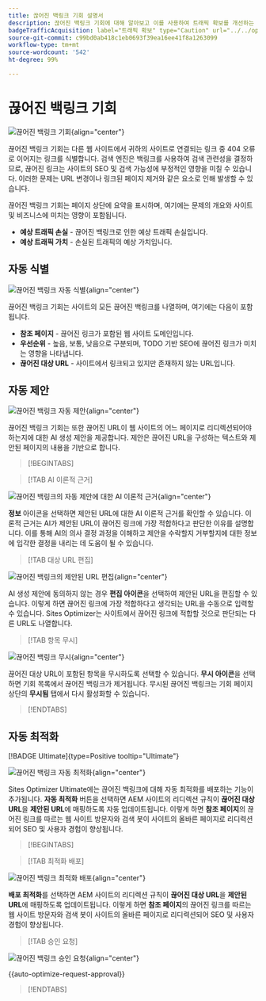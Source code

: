 ```yaml
---
title: 끊어진 백링크 기회 설명서
description: 끊어진 백링크 기회에 대해 알아보고 이를 사용하여 트래픽 확보를 개선하는 방법을 알아봅니다.
badgeTrafficAcquisition: label="트래픽 확보" type="Caution" url="../../opportunity-types/traffic-acquisition.md" tooltip="트래픽 확보"
source-git-commit: c99bd0ab418c1eb0693f39ea16ee41f8a1263099
workflow-type: tm+mt
source-wordcount: '542'
ht-degree: 99%

---
```



# 끊어진 백링크 기회

![끊어진 백링크 기회](./assets/broken-backlinks/hero.png){align="center"}

끊어진 백링크 기회는 다른 웹 사이트에서 귀하의 사이트로 연결되는 링크 중 404 오류로 이어지는 링크를 식별합니다. 검색 엔진은 백링크를 사용하여 검색 관련성을 결정하므로, 끊어진 링크는 사이트의 SEO 및 검색 가능성에 부정적인 영향을 미칠 수 있습니다. 이러한 문제는 URL 변경이나 링크된 페이지 제거와 같은 요소로 인해 발생할 수 있습니다.

끊어진 백링크 기회는 페이지 상단에 요약을 표시하며, 여기에는 문제의 개요와 사이트 및 비즈니스에 미치는 영향이 포함됩니다.

* **예상 트래픽 손실** - 끊어진 백링크로 인한 예상 트래픽 손실입니다.
* **예상 트래픽 가치** - 손실된 트래픽의 예상 가치입니다.

## 자동 식별

![끊어진 백링크 자동 식별](./assets/broken-backlinks/auto-identify.png){align="center"}

끊어진 백링크 기회는 사이트의 모든 끊어진 백링크를 나열하며, 여기에는 다음이 포함됩니다.

* **참조 페이지** - 끊어진 링크가 포함된 웹 사이트 도메인입니다.
* **우선순위** - 높음, 보통, 낮음으로 구분되며, TODO 기반 SEO에 끊어진 링크가 미치는 영향을 나타냅니다.
* **끊어진 대상 URL** - 사이트에서 링크되고 있지만 존재하지 않는 URL입니다.

## 자동 제안

![끊어진 백링크 자동 제안](./assets/broken-backlinks/auto-suggest.png){align="center"}

끊어진 백링크 기회는 또한 끊어진 URL이 웹 사이트의 어느 페이지로 리디렉션되어야 하는지에 대한 AI 생성 제안을 제공합니다. 제안은 끊어진 URL을 구성하는 텍스트와 제안된 페이지의 내용을 기반으로 합니다.


>[!BEGINTABS]

>[!TAB AI 이론적 근거]

![끊어진 백링크의 자동 제안에 대한 AI 이론적 근거](./assets/broken-backlinks/auto-suggest-ai-rationale.png){align="center"}

**정보** 아이콘을 선택하면 제안된 URL에 대한 AI 이론적 근거를 확인할 수 있습니다. 이론적 근거는 AI가 제안된 URL이 끊어진 링크에 가장 적합하다고 판단한 이유를 설명합니다. 이를 통해 AI의 의사 결정 과정을 이해하고 제안을 수락할지 거부할지에 대한 정보에 입각한 결정을 내리는 데 도움이 될 수 있습니다.

>[!TAB 대상 URL 편집]

![끊어진 백링크의 제안된 URL 편집](./assets/broken-backlinks/edit-target-url.png){align="center"}

AI 생성 제안에 동의하지 않는 경우 **편집 아이콘**&#x200B;을 선택하여 제안된 URL을 편집할 수 있습니다. 이렇게 하면 끊어진 링크에 가장 적합하다고 생각되는 URL을 수동으로 입력할 수 있습니다. Sites Optimizer는 사이트에서 끊어진 링크에 적합할 것으로 판단되는 다른 URL도 나열합니다.

>[!TAB 항목 무시]

![끊어진 백링크 무시](./assets/broken-backlinks/ignore.png){align="center"}

끊어진 대상 URL이 포함된 항목을 무시하도록 선택할 수 있습니다. **무시 아이콘**&#x200B;을 선택하면 기회 목록에서 끊어진 백링크가 제거됩니다. 무시된 끊어진 백링크는 기회 페이지 상단의 **무시됨** 탭에서 다시 활성화할 수 있습니다.

>[!ENDTABS]

## 자동 최적화

[!BADGE Ultimate]{type=Positive tooltip="Ultimate"}

![끊어진 백링크 자동 최적화](./assets/broken-backlinks/auto-optimize.png){align="center"}

Sites Optimizer Ultimate에는 끊어진 백링크에 대해 자동 최적화를 배포하는 기능이 추가됩니다. **자동 최적화** 버튼을 선택하면 AEM 사이트의 리디렉션 규칙이 **끊어진 대상 URL**&#x200B;을 **제안된 URL**&#x200B;에 매핑하도록 자동 업데이트됩니다. 이렇게 하면 **참조 페이지**&#x200B;의 끊어진 링크를 따르는 웹 사이트 방문자와 검색 봇이 사이트의 올바른 페이지로 리디력션되어 SEO 및 사용자 경험이 향상됩니다.

>[!BEGINTABS]

>[!TAB 최적화 배포]

![끊어진 백링크 최적화 배포](./assets/broken-backlinks/deploy-optimization.png){align="center"}

**배포 최적화**&#x200B;를 선택하면 AEM 사이트의 리디렉션 규칙이 **끊어진 대상 URL**&#x200B;을 **제안된 URL**&#x200B;에 매핑하도록 업데이트됩니다. 이렇게 하면 **참조 페이지**&#x200B;의 끊어진 링크를 따르는 웹 사이트 방문자와 검색 봇이 사이트의 올바른 페이지로 리디력션되어 SEO 및 사용자 경험이 향상됩니다.

>[!TAB 승인 요청]

![끊어진 백링크 승인 요청](./assets/broken-backlinks/request-approval.png){align="center"}

{{auto-optimize-request-approval}}

>[!ENDTABS]
